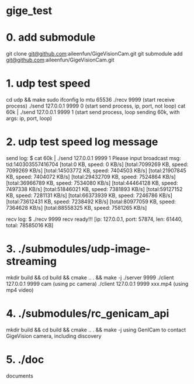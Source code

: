 # gige_test

# 0. add submodule
git clone git@github.com:aileenfun/GigeVisionCam.git
git submodule add git@github.com:aileenfun/GigeVisionCam.git

# 1. udp test speed
cd udp && make
sudo ifconfig lo mtu 65536
./recv 9999  (start receive process)
./send 127.0.0.1 9999 0 (start send process, ip, port, not loop)
cat 60k | ./send 127.0.0.1 9999 1 (start send process, loop sending 60k, with args: ip, port, loop)

# 2. udp test speed log message
send log:
$ cat 60k | ./send 127.0.0.1 9999 1
Please input broadcast msg:
tid:140303557416704
[total:0 KB, speed: 0 KB/s]
[total:7099269 KB, speed: 7099269 KB/s]
[total:14503772 KB, speed: 7404503 KB/s]
[total:21907845 KB, speed: 7404072 KB/s]
[total:29432709 KB, speed: 7524864 KB/s]
[total:36966789 KB, speed: 7534080 KB/s]
[total:44464128 KB, speed: 7497338 KB/s]
[total:51846021 KB, speed: 7381893 KB/s]
[total:59127152 KB, speed: 7281131 KB/s]
[total:66373939 KB, speed: 7246786 KB/s]
[total:73612431 KB, speed: 7238492 KB/s]
[total:80977059 KB, speed: 7364628 KB/s]
[total:88558325 KB, speed: 7581265 KB/s]

recv log:
$ ./recv 9999
recv ready!!!
[ip: 127.0.0.1, port: 57874, len: 61440, total: 78585016 KB]

# 3. ./submodules/udp-image-streaming
mkdir build && cd build && cmake .. . && make -j
./server 9999
./client 127.0.0.1 9999 cam (using pc camera)
./client 127.0.0.1 9999 xxx.mp4 (using mp4 video)

# 4. ./submodules/rc_genicam_api
mkdir build && cd build && cmake .. . && make -j
using GenICam to contact GigeVision camera, including discovery

# 5. ./doc
documents

